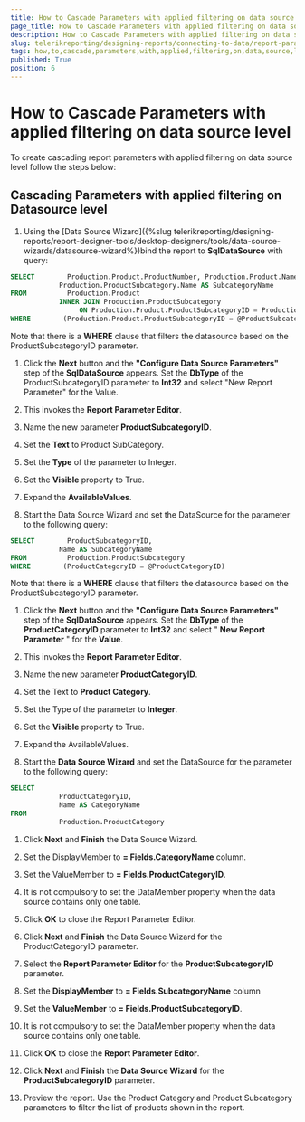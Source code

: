 ```yaml
---
title: How to Cascade Parameters with applied filtering on data source level
page_title: How to Cascade Parameters with applied filtering on data source level | for Telerik Reporting Documentation
description: How to Cascade Parameters with applied filtering on data source level
slug: telerikreporting/designing-reports/connecting-to-data/report-parameters/how-to-cascade-parameters-with-applied-filtering-on-data-source-level
tags: how,to,cascade,parameters,with,applied,filtering,on,data,source,level
published: True
position: 6
---
```


# How to Cascade Parameters with applied filtering on data source level

To create cascading report parameters with applied filtering on data source level follow the steps below:    	

## Cascading Parameters with applied filtering on Datasource level

1. Using the [Data Source Wizard]({%slug telerikreporting/designing-reports/report-designer-tools/desktop-designers/tools/data-source-wizards/datasource-wizard%})bind the report to __SqlDataSource__  with query:

  ````SQL
SELECT        Production.Product.ProductNumber, Production.Product.Name AS ProductName, 
              Production.ProductSubcategory.Name AS SubcategoryName
FROM          Production.Product 
              INNER JOIN Production.ProductSubcategory 
                   ON Production.Product.ProductSubcategoryID = Production.ProductSubcategory.ProductSubcategoryID
WHERE        (Production.Product.ProductSubcategoryID = @ProductSubcategoryID)
````

Note that there is a __WHERE__ clause that filters the datasource based on the ProductSubcategoryID parameter.  

1. Click the __Next__  button and the __"Configure Data Source Parameters"__  step of the __SqlDataSource__  appears. Set the __DbType__  of the ProductSubcategoryID
 parameter to __Int32__  and select "New Report Parameter" for the Value.

1. This invokes the __Report Parameter Editor__.

1. Name the new parameter __ProductSubcategoryID__.

1. Set the __Text__  to Product SubCategory.

1. Set the __Type__  of the parameter to Integer.

1. Set the __Visible__  property to True.

1. Expand the __AvailableValues__.

1. Start the Data Source Wizard and set the DataSource for the parameter to the following query:

  ````SQL
SELECT        ProductSubcategoryID, 
              Name AS SubcategoryName
FROM          Production.ProductSubcategory
WHERE        (ProductCategoryID = @ProductCategoryID)
````

Note that there is a __WHERE__ clause that filters the datasource based on the ProductSubcategoryID parameter.  

1. Click the __Next__  button and the __"Configure Data Source Parameters"__  step of 
 the __SqlDataSource__  appears. Set the __DbType__  of the __ProductCategoryID__  parameter to __Int32__  and select " __New Report Parameter__  " for the __Value__.

1. This invokes the __Report Parameter Editor__.

1. Name the new parameter __ProductCategoryID__.

1. Set the Text to __Product Category__.

1. Set the Type of the parameter to __Integer__.

1. Set the __Visible__  property to True.

1. Expand the AvailableValues.

1. Start the __Data Source Wizard__  and set the DataSource for 
			the parameter to the following query:

  ````SQL
SELECT
              ProductCategoryID,
              Name AS CategoryName
FROM
              Production.ProductCategory
````

1. Click __Next__  and __Finish__  the Data Source Wizard.

1. Set the DisplayMember to __= Fields.CategoryName__  column.

1. Set the ValueMember to __= Fields.ProductCategoryID__.

1. It is not compulsory to set the DataMember property when the data source contains only one table.

1. Click __OK__  to close the Report Parameter Editor.

1. Click __Next__  and __Finish__  the Data Source Wizard for the ProductCategoryID parameter.

1. Select the __Report Parameter Editor__  for the __ProductSubcategoryID__  parameter.

1. Set the __DisplayMember__  to __= Fields.SubcategoryName__  column

1. Set the __ValueMember__  to __= Fields.ProductSubcategoryID__.

1. It is not compulsory to set the DataMember property when the data source contains only one table.

1. Click __OK__  to close the __Report Parameter Editor__.

1. Click __Next__  and __Finish__  the __Data Source Wizard__  for the __ProductSubcategoryID__  parameter.

1. Preview the report. Use the Product Category and Product Subcategory parameters to filter the list of products shown in the report.
